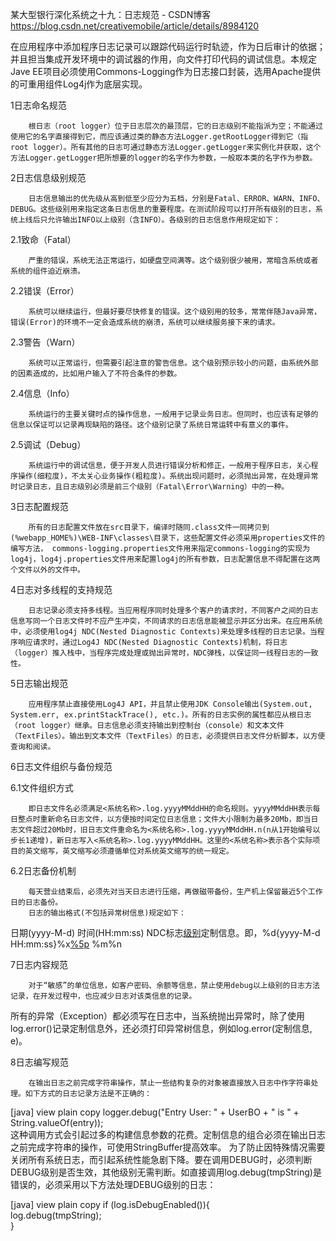 某大型银行深化系统之十九：日志规范 - CSDN博客 https://blog.csdn.net/creativemobile/article/details/8984120

在应用程序中添加程序日志记录可以跟踪代码运行时轨迹，作为日后审计的依据；并且担当集成开发环境中的调试器的作用，向文件打印代码的调试信息。本规定Jave EE项目必须使用Commons-Logging作为日志接口封装，选用Apache提供的可重用组件Log4j作为底层实现。

1日志命名规范

        根日志（root logger）位于日志层次的最顶层，它的日志级别不能指派为空；不能通过使用它的名字直接得到它，而应该通过类的静态方法Logger.getRootLogger得到它（指root logger）。所有其他的日志可通过静态方法Logger.getLogger来实例化并获取，这个方法Logger.getLogger把所想要的logger的名字作为参数，一般取本类的名字作为参数。

2日志信息级别规范

        日志信息输出的优先级从高到低至少应分为五档，分别是Fatal、ERROR、WARN、INFO、DEBUG。这些级别用来指定这条日志信息的重要程度。在测试阶段可以打开所有级别的日志，系统上线后只允许输出INFO以上级别（含INFO）。各级别的日志信息作用规定如下：

2.1致命（Fatal）

        严重的错误，系统无法正常运行，如硬盘空间满等。这个级别很少被用，常暗含系统或者系统的组件迫近崩溃。

2.2错误（Error）

        系统可以继续运行，但最好要尽快修复的错误。这个级别用的较多，常常伴随Java异常，错误(Error)的环境不一定会造成系统的崩溃，系统可以继续服务接下来的请求。
2.3警告（Warn）

        系统可以正常运行，但需要引起注意的警告信息。这个级别预示较小的问题，由系统外部的因素造成的，比如用户输入了不符合条件的参数。
2.4信息（Info）

        系统运行的主要关键时点的操作信息，一般用于记录业务日志。但同时，也应该有足够的信息以保证可以记录再现缺陷的路径。这个级别记录了系统日常运转中有意义的事件。
2.5调试（Debug）

        系统运行中的调试信息，便于开发人员进行错误分析和修正，一般用于程序日志，关心程序操作(细粒度)，不太关心业务操作(粗粒度)。系统出现问题时，必须抛出异常，在处理异常时记录日志，且日志级别必须是前三个级别（Fatal\Error\Warning）中的一种。
3日志配置规范

        所有的日志配置文件放在src目录下，编译时随同.class文件一同拷贝到(%webapp_HOME%)\WEB-INF\classes\目录下，这些配置文件必须采用properties文件的编写方法， commons-logging.properties文件用来指定commons-logging的实现为log4j，log4j.properties文件用来配置log4j的所有参数，日志配置信息不得配置在这两个文件以外的文件中。

4日志对多线程的支持规范

        日志记录必须支持多线程。当应用程序同时处理多个客户的请求时，不同客户之间的日志信息写同一个日志文件时不应产生冲突，不同请求的日志信息能被显示并区分出来。在应用系统中，必须使用log4j NDC(Nested Diagnostic Contexts)来处理多线程的日志记录。当程序响应请求时，通过Log4J NDC(Nested Diagnostic Contexts)机制，将日志（logger）推入栈中，当程序完成处理或抛出异常时，NDC弹栈，以保证同一线程日志的一致性。

5日志输出规范

        应用程序禁止直接使用Log4J API，并且禁止使用JDK Console输出(System.out, System.err, ex.printStackTrace(), etc.)。所有的日志实例的属性都应从根日志（root logger）继承。日志信息必须支持输出到控制台（console）和文本文件（TextFiles）。输出到文本文件（TextFiles）的日志，必须提供日志文件分析脚本，以方便查询和阅读。

6日志文件组织与备份规范

6.1文件组织方式

        即日志文件名必须满足<系统名称>.log.yyyyMMddHH的命名规则。yyyyMMddHH表示每日整点时重新命名日志文件，以方便按时间定位日志信息；文件大小限制为最多20Mb，即当日志文件超过20Mb时，旧日志文件重命名为<系统名称>.log.yyyyMMddHH.n(n从1开始编号以步长1递增)，新日志写入<系统名称>.log.yyyyMMddHH。这里的<系统名称>表示各个实际项目的英文缩写，英文缩写必须遵循单位对系统英文缩写的统一规定。

6.2日志备份机制

        每天营业结束后，必须先对当天日志进行压缩，再做磁带备份，生产机上保留最近5个工作日的日志备份。
        日志的输出格式(不包括异常树信息)规定如下：
日期(yyyy-M-d) 时间(HH:mm:ss) NDC标志[级别](对应程序文件名:行号)定制信息。即，%d{yyyy-M-d HH:mm:ss}%x[%5p](%F:%L) %m%n

7日志内容规范

        对于“敏感”的单位信息，如客户密码、余额等信息，禁止使用debug以上级别的日志方法记录，在开发过程中，也应减少日志对该类信息的记录。
所有的异常（Exception）都必须写在日志中，当系统抛出异常时，除了使用log.error()记录定制信息外，还必须打印异常树信息，例如log.error(定制信息, e)。

8日志编写规范

        在输出日志之前完成字符串操作，禁止一些结构复杂的对象被直接放入日志中作字符串处理。如下方式的日志记录方法是不正确的：

[java] view plain copy
logger.debug("Entry User: " + UserBO + " is " + String.valueOf(entry));  
这种调用方式会引起过多的构建信息参数的花费。定制信息的组合必须在输出日志之前完成字符串的操作，可使用StringBuffer提高效率。
        为了防止因特殊情况需要关闭所有系统日志，而引起系统性能急剧下降。要在调用DEBUG时，必须判断DEBUG级别是否生效，其他级别无需判断。如直接调用log.debug(tmpString)是错误的，必须采用以下方法处理DEBUG级别的日志：

[java] view plain copy
if (log.isDebugEnabled()){  
    log.debug(tmpString);  
}  
